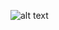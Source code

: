 ![alt text](https://raw.githubusercontent.com/cs335-optimizer-developers/blob/master/ClassDiagram.jpg)
